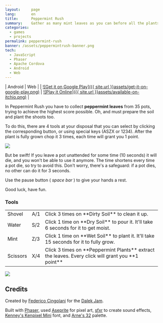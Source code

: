 ```yaml
---
layout:     page
lang:       en
title:      Peppermint Rush
summary:    Gather as many mint leaves as you can before all the plants die.
categories:
  - games
  - projects
permalink: peppermint-rush
banner: /assets/peppermintrush-banner.png
tech:
  - JavaScript
  - Phaser
  - Apache Cordova
  - Android
  - Web
---
```


| Android | Web |
| [![Get it on Google Play]({{ site.url }}assets/get-it-on-google-play.png)](https://play.google.com/store/apps/details?id=ar.com.fcingolani.peppermintrush) | [![Play it Online]({{ site.url }}assets/available-on-itchio.png)](http://fcingolani.itch.io/peppermint-rush) |

In Peppermint Rush you have to collect **peppermint leaves** from 35 pots, trying to achieve the highest score possible. Oh, and must prepare the soil and plant the shoots too.

To do this, there are 4 tools at your disposal that you can select by clicking the corresponding button, or using special keys (ASZX or 1234). After the plant is fully grown chop it 3 times, each time will grant you 1 point.

![]({{site.url}}assets/peppermintrush-tutorial.gif)

But be swift! If you leave a pot unattended for some time (10 seconds) it will die, and you won't be able to use it anymore. The time shortens every time a pot die, so try to avoid this. Don't worry, there's a safeguard: if a pot dies, no other can do it for 3 seconds.

Use the pause button ( _space bar_ ) to give your hands a rest.

Good luck, have fun.

### Tools

<table>

<tbody>

<tr>

<td>Shovel</td>

<td nowrap="">A/1</td>

<td>Click 3 times on **Dirty Soil** to clean it up.</td>

</tr>

<tr>

<td>Water</td>

<td nowrap="">S/2</td>

<td>Click 1 time on **Dry Soil** to pour it. It'll take 6 seconds for it to get moist.</td>

</tr>

<tr>

<td>Mint</td>

<td nowrap="">Z/3</td>

<td>Click 1 time on **Wet Soil** to plant it. It'll take 15 seconds for it to fully grow.</td>

</tr>

<tr>

<td>Scissors</td>

<td nowrap="">X/4</td>

<td>Click 3 times on **Peppermint Plants** extract the leaves. Every click will grant you **1 point**</td>

</tr>

</tbody>

</table>

![]({{site.url}}assets/peppermintrush-screenshot.png)

## Credits

Created by [Federico Cingolani](http://twitter.com/fcingolani) for the [Dalek Jam](itch.io/jam/dalek-jam).

Built with [Phaser](https://phaser.io/), used [Aseprite](http://www.aseprite.org/) for pixel art, [sfxr](http://www.drpetter.se/project_sfxr.html) to create sound effects, [Kenney's Kenpixel Mini](http://kenney.nl/) font, and [Arne's 32](http://androidarts.com/palette/16pal.htm) palette.
